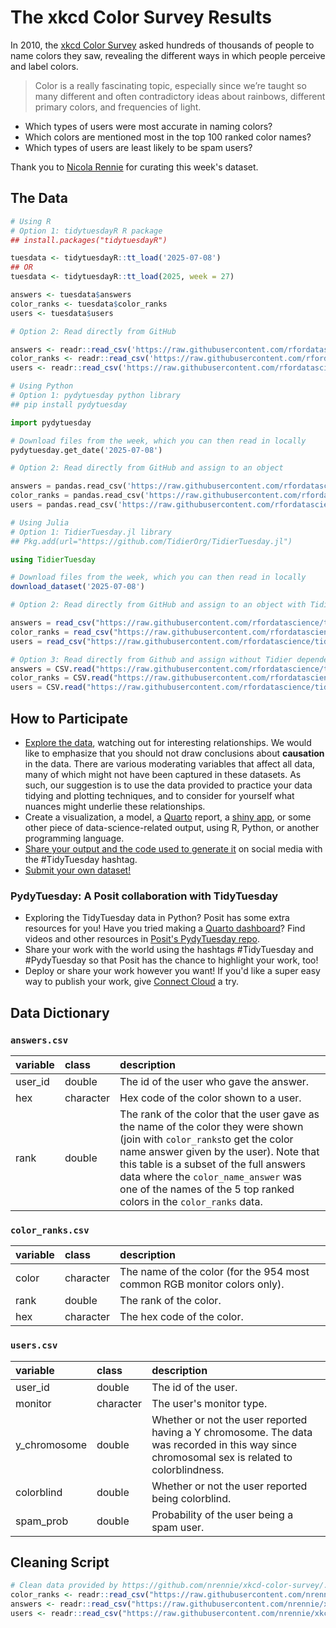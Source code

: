 # The xkcd Color Survey Results

In 2010, the [xkcd Color Survey](https://blog.xkcd.com/2010/05/03/color-survey-results/) asked hundreds of thousands of people to name colors they saw, revealing the different ways in which people perceive and label colors.

> Color is a really fascinating topic, especially since we’re taught so many 
> different and often contradictory ideas about rainbows, different primary 
> colors, and frequencies of light.

* Which types of users were most accurate in naming colors?
* Which colors are mentioned most in the top 100 ranked color names?
* Which types of users are least likely to be spam users?

Thank you to [Nicola Rennie](https://github.com/nrennie) for curating this week's dataset.

## The Data

```r
# Using R
# Option 1: tidytuesdayR R package 
## install.packages("tidytuesdayR")

tuesdata <- tidytuesdayR::tt_load('2025-07-08')
## OR
tuesdata <- tidytuesdayR::tt_load(2025, week = 27)

answers <- tuesdata$answers
color_ranks <- tuesdata$color_ranks
users <- tuesdata$users

# Option 2: Read directly from GitHub

answers <- readr::read_csv('https://raw.githubusercontent.com/rfordatascience/tidytuesday/main/data/2025/2025-07-08/answers.csv')
color_ranks <- readr::read_csv('https://raw.githubusercontent.com/rfordatascience/tidytuesday/main/data/2025/2025-07-08/color_ranks.csv')
users <- readr::read_csv('https://raw.githubusercontent.com/rfordatascience/tidytuesday/main/data/2025/2025-07-08/users.csv')
```

```python
# Using Python
# Option 1: pydytuesday python library
## pip install pydytuesday

import pydytuesday

# Download files from the week, which you can then read in locally
pydytuesday.get_date('2025-07-08')

# Option 2: Read directly from GitHub and assign to an object

answers = pandas.read_csv('https://raw.githubusercontent.com/rfordatascience/tidytuesday/main/data/2025/2025-07-08/answers.csv')
color_ranks = pandas.read_csv('https://raw.githubusercontent.com/rfordatascience/tidytuesday/main/data/2025/2025-07-08/color_ranks.csv')
users = pandas.read_csv('https://raw.githubusercontent.com/rfordatascience/tidytuesday/main/data/2025/2025-07-08/users.csv')
```

```julia
# Using Julia
# Option 1: TidierTuesday.jl library
## Pkg.add(url="https://github.com/TidierOrg/TidierTuesday.jl")

using TidierTuesday

# Download files from the week, which you can then read in locally
download_dataset('2025-07-08')

# Option 2: Read directly from GitHub and assign to an object with TidierFiles

answers = read_csv("https://raw.githubusercontent.com/rfordatascience/tidytuesday/main/data/2025/2025-07-08/answers.csv")
color_ranks = read_csv("https://raw.githubusercontent.com/rfordatascience/tidytuesday/main/data/2025/2025-07-08/color_ranks.csv")
users = read_csv("https://raw.githubusercontent.com/rfordatascience/tidytuesday/main/data/2025/2025-07-08/users.csv")

# Option 3: Read directly from Github and assign without Tidier dependencies
answers = CSV.read("https://raw.githubusercontent.com/rfordatascience/tidytuesday/main/data/2025/2025-07-08/answers.csv", DataFrame)
color_ranks = CSV.read("https://raw.githubusercontent.com/rfordatascience/tidytuesday/main/data/2025/2025-07-08/color_ranks.csv", DataFrame)
users = CSV.read("https://raw.githubusercontent.com/rfordatascience/tidytuesday/main/data/2025/2025-07-08/users.csv", DataFrame)
```


## How to Participate

- [Explore the data](https://r4ds.hadley.nz/), watching out for interesting relationships. We would like to emphasize that you should not draw conclusions about **causation** in the data. There are various moderating variables that affect all data, many of which might not have been captured in these datasets. As such, our suggestion is to use the data provided to practice your data tidying and plotting techniques, and to consider for yourself what nuances might underlie these relationships.
- Create a visualization, a model, a [Quarto](https://quarto.org/) report, a [shiny app](https://shiny.posit.co/), or some other piece of data-science-related output, using R, Python, or another programming language.
- [Share your output and the code used to generate it](../../../sharing.md) on social media with the #TidyTuesday hashtag.
- [Submit your own dataset!](../../../pr_instructions.md)

### PydyTuesday: A Posit collaboration with TidyTuesday

- Exploring the TidyTuesday data in Python? Posit has some extra resources for you! Have you tried making a [Quarto dashboard](https://quarto.org/docs/dashboards/)? Find videos and other resources in [Posit's PydyTuesday repo](https://github.com/posit-dev/python-tidytuesday-challenge).
- Share your work with the world using the hashtags #TidyTuesday and #PydyTuesday so that Posit has the chance to highlight your work, too!
- Deploy or share your work however you want! If you'd like a super easy way to publish your work, give [Connect Cloud](https://connect.posit.cloud/) a try.


## Data Dictionary

### `answers.csv`

|variable |class     |description                           |
|:--------|:---------|:-------------------------------------|
|user_id  |double    |The id of the user who gave the answer. |
|hex      |character |Hex code of the color shown to a user. |
|rank     |double    |The rank of the color that the user gave as the name of the color they were shown (join with `color_ranks`to get the color name answer given by the user). Note that this table is a subset of the full answers data where the `color_name_answer` was one of the names of the 5 top ranked colors in the `color_ranks` data. |

### `color_ranks.csv`

|variable |class     |description                           |
|:--------|:---------|:-------------------------------------|
|color    |character |The name of the color (for the 954 most common RGB monitor colors only). |
|rank     |double    |The rank of the color. |
|hex      |character |The hex code of the color. |

### `users.csv`

|variable     |class     |description                           |
|:------------|:---------|:-------------------------------------|
|user_id      |double    |The id of the user. |
|monitor      |character |The user's monitor type. |
|y_chromosome |double    |Whether or not the user reported having a Y chromosome. The data was recorded in this way since chromosomal sex is related to colorblindness. |
|colorblind   |double    |Whether or not the user reported being colorblind. |
|spam_prob    |double    |Probability of the user being a spam user. |

## Cleaning Script

```r
# Clean data provided by https://github.com/nrennie/xkcd-color-survey/. No further cleaning was necessary.
color_ranks <- readr::read_csv("https://raw.githubusercontent.com/nrennie/xkcd-color-survey/main/data/clean/color_ranks.csv")
answers <- readr::read_csv("https://raw.githubusercontent.com/nrennie/xkcd-color-survey/main/data/clean/answers.csv")
users <- readr::read_csv("https://raw.githubusercontent.com/nrennie/xkcd-color-survey/main/data/clean/users.csv")

```
